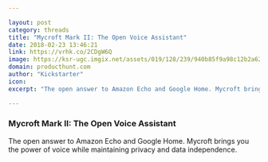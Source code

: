 ```yaml
---

layout: post
category: threads
title: "Mycroft Mark II: The Open Voice Assistant"
date: 2018-02-23 13:46:21
link: https://vrhk.co/2CDgW6Q
image: https://ksr-ugc.imgix.net/assets/019/128/239/940b85f9a98c12b2a62661648ff3050c_original.png?crop=faces&w=1552&h=873&fit=crop&v=1515174770&auto=format&q=92&s=8cca94f186aa128c458fcf6fa048a899
domain: producthunt.com
author: "Kickstarter"
icon: 
excerpt: "The open answer to Amazon Echo and Google Home. Mycroft brings you the power of voice while maintaining privacy and data independence."

---
```


### Mycroft Mark II: The Open Voice Assistant

The open answer to Amazon Echo and Google Home. Mycroft brings you the power of voice while maintaining privacy and data independence.